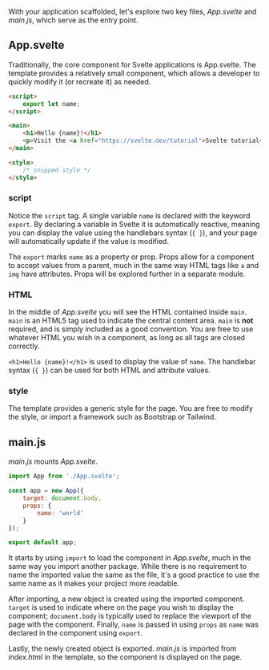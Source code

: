 With your application scaffolded, let's explore two key files, *App.svelte* and *main.js*, which serve as the entry point.

## App.svelte

Traditionally, the core component for Svelte applications is App.svelte. The template provides a relatively small component, which allows a developer to quickly modify it (or recreate it) as needed.

```html
<script>
    export let name;
</script>

<main>
    <h1>Hello {name}!</h1>
    <p>Visit the <a href="https://svelte.dev/tutorial">Svelte tutorial</a> to learn how to build Svelte apps.</p>
</main>

<style>
    /* snipped style */
</style>
```

### script

Notice the `script` tag. A single variable `name` is declared with the keyword `export`. By declaring a variable in Svelte it is automatically reactive, meaning you can display the value using the handlebars syntax (`{ }`), and your page will automatically update if the value is modified.

The `export` marks `name` as a property or prop. Props allow for a component to accept values from a parent, much in the same way HTML tags like `a` and `img` have attributes. Props will be explored further in a separate module.

### HTML

In the middle of *App.svelte* you will see the HTML contained inside `main`. `main` is an HTML5 tag used to indicate the central content area. `main` is **not** required, and is simply included as a good convention. You are free to use whatever HTML you wish in a component, as long as all tags are closed correctly.

`<h1>Hello {name}!</h1>` is used to display the value of `name`. The handlebar syntax (`{ }`) can be used for both HTML and attribute values.

### style

The template provides a generic style for the page. You are free to modify the style, or import a framework such as Bootstrap or Tailwind.

## main.js

*main.js* mounts *App.svelte*.

```javascript
import App from './App.svelte';

const app = new App({
    target: document.body,
    props: {
        name: 'world'
    }
});

export default app;
```

It starts by using `import` to load the component in *App.svelte*, much in the same way you import another package. While there is no requirement to name the imported value the same as the file, it's a good practice to use the same name as it makes your project more readable.

After importing, a new object is created using the imported component. `target` is used to indicate where on the page you wish to display the component; `document.body` is typically used to replace the viewport of the page with the component. Finally, `name` is passed in using `props` as `name` was declared in the component using `export`.

Lastly, the newly created object is exported. *main.js* is imported from *index.html* in the template, so the component is displayed on the page.
